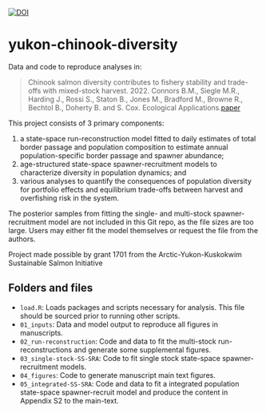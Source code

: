 [![DOI](https://zenodo.org/badge/346238990.svg)](https://zenodo.org/badge/latestdoi/346238990)

# yukon-chinook-diversity
Data and code to reproduce analyses in:
> Chinook salmon diversity contributes to fishery stability and trade-offs with mixed-stock harvest. 2022. Connors B.M., Siegle M.R., Harding J., Rossi S., Staton B., Jones M., Bradford M., Browne R., Bechtol B., Doherty B. and S. Cox. Ecological Applications.[paper](https://esajournals.onlinelibrary.wiley.com/doi/full/10.1002/eap.2709?utm_sq=gqzx3u0l8q)

This project consists of 3 primary components: 
1. a state-space run-reconstruction model fitted to daily estimates of total border passage and population composition to estimate annual population-specific border passage and spawner abundance; 
2. age-structured state-space spawner-recruitment models to characterize diversity in population dynamics; and 
3. various analyses to quantify the consequences of population diversity for portfolio effects and equilibrium trade-offs between harvest and overfishing risk in the system.

The posterior samples from fitting the single- and multi-stock spawner-recruitment model are not included in this Git repo, as the file sizes are too large. Users may either fit the model themselves or request the file from the authors.

Project made possible by grant 1701 from the Arctic-Yukon-Kuskokwim Sustainable Salmon Initiative

## Folders and files
- `load.R`: Loads packages and scripts necessary for analysis. This file should be sourced prior to running other scripts.
- `01_inputs`: Data and model output to reproduce all figures in manuscripts.
- `02_run-reconstruction`: Code and data to fit the multi-stock run-reconstructions and generate some supplemental figures.
- `03_single-stock-SS-SRA`: Code to fit single stock state-space spawner-recruitment models. 
- `04_figures`: Code to generate manuscript main text figures. 
- `05_integrated-SS-SRA`: Code and data to fit a integrated population state-space spawner-recruit model and produce the content in Appendix S2 to the main-text.


